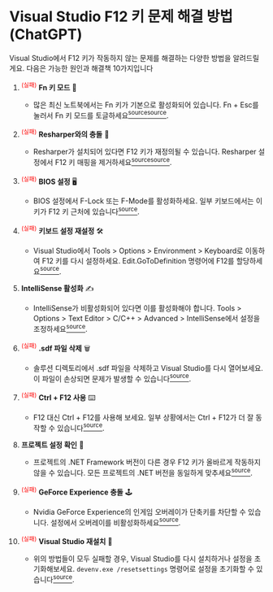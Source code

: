 # Visual Studio F12 키 문제 해결 방법(ChatGPT)
Visual Studio에서 F12 키가 작동하지 않는 문제를 해결하는 다양한 방법을 알려드릴게요. 다음은 가능한 원인과 해결책 10가지입니다

1. <sup style="color: red">(실패)</sup> **Fn 키 모드** 🔄 
   - 많은 최신 노트북에서는 Fn 키가 기본으로 활성화되어 있습니다. Fn + Esc를 눌러서 Fn 키 모드를 토글하세요[<sup>source</sup>](https://stackoverflow.com/a/59489764)[<sup>source</sup>](https://stackoverflow.com/a/46239769).

2. <sup style="color: red">(실패)</sup> **Resharper와의 충돌** 🔄
   - Resharper가 설치되어 있다면 F12 키가 재정의될 수 있습니다. Resharper 설정에서 F12 키 매핑을 제거하세요[<sup>source</sup>](https://stackoverflow.com/a/32727016)[<sup>source</sup>](https://stackoverflow.com/a/32727207).

3. <sup style="color: red">(실패)</sup> **BIOS 설정** 🖥️
   - BIOS 설정에서 F-Lock 또는 F-Mode를 활성화하세요. 일부 키보드에서는 이 키가 F12 키 근처에 있습니다[<sup>source</sup>](https://stackoverflow.com/a/26309276).

4. <sup style="color: red">(실패)</sup> **키보드 설정 재설정** 🛠️
   - Visual Studio에서 Tools > Options > Environment > Keyboard로 이동하여 F12 키를 다시 설정하세요. Edit.GoToDefinition 명령어에 F12를 할당하세요[<sup>source</sup>](https://stackoverflow.com/a/25868397).

5. **IntelliSense 활성화** ✍️
   - IntelliSense가 비활성화되어 있다면 이를 활성화해야 합니다. Tools > Options > Text Editor > C/C++ > Advanced > IntelliSense에서 설정을 조정하세요[<sup>source</sup>](https://stackoverflow.com/a/32727207).

6. <sup style="color: red">(실패)</sup> **.sdf 파일 삭제** 🗑️
   - 솔루션 디렉토리에서 .sdf 파일을 삭제하고 Visual Studio를 다시 열어보세요. 이 파일이 손상되면 문제가 발생할 수 있습니다[<sup>source</sup>](https://stackoverflow.com/a/33843270).

7. <sup style="color: red">(실패)</sup> **Ctrl + F12 사용** ⌨️
   - F12 대신 Ctrl + F12를 사용해 보세요. 일부 상황에서는 Ctrl + F12가 더 잘 동작할 수 있습니다[<sup>source</sup>](https://stackoverflow.com/a/32727207).

8. **프로젝트 설정 확인** 🧩
   - 프로젝트의 .NET Framework 버전이 다른 경우 F12 키가 올바르게 작동하지 않을 수 있습니다. 모든 프로젝트의 .NET 버전을 동일하게 맞추세요[<sup>source</sup>](https://stackoverflow.com/a/6902444).

9. <sup style="color: red">(실패)</sup> **GeForce Experience 충돌** 🕹️
   - Nvidia GeForce Experience의 인게임 오버레이가 단축키를 차단할 수 있습니다. 설정에서 오버레이를 비활성화하세요[<sup>source</sup>](https://stackoverflow.com/a/59534598).

10. <sup style="color: red">(실패)</sup> **Visual Studio 재설치** 🔄
    - 위의 방법들이 모두 실패할 경우, Visual Studio를 다시 설치하거나 설정을 초기화해보세요. `devenv.exe /resetsettings` 명령어로 설정을 초기화할 수 있습니다[<sup>source</sup>](https://stackoverflow.com/a/48143368).


